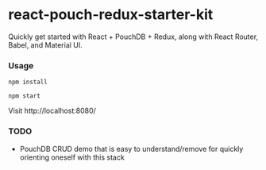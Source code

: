 # react-pouch-redux-starter-kit

Quickly get started with React + PouchDB + Redux, along with React Router, Babel, and Material UI.

### Usage

`npm install`

`npm start`

Visit http://localhost:8080/

### TODO

  - PouchDB CRUD demo that is easy to understand/remove for quickly orienting oneself with this stack

